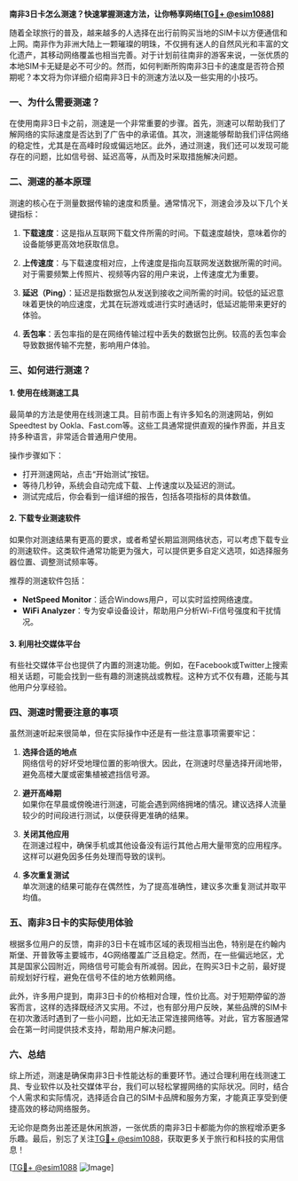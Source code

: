 **南非3日卡怎么测速？快速掌握测速方法，让你畅享网络[[TG💪+ @esim1088](https://t.me/s/esim1088)]**

随着全球旅行的普及，越来越多的人选择在出行前购买当地的SIM卡以方便通信和上网。南非作为非洲大陆上一颗璀璨的明珠，不仅拥有迷人的自然风光和丰富的文化遗产，其移动网络覆盖也相当完善。对于计划前往南非的游客来说，一张优质的本地SIM卡无疑是必不可少的。然而，如何判断所购南非3日卡的速度是否符合预期呢？本文将为你详细介绍南非3日卡的测速方法以及一些实用的小技巧。

### **一、为什么需要测速？**

在使用南非3日卡之前，测速是一个非常重要的步骤。首先，测速可以帮助我们了解网络的实际速度是否达到了广告中的承诺值。其次，测速能够帮助我们评估网络的稳定性，尤其是在高峰时段或偏远地区。此外，通过测速，我们还可以发现可能存在的问题，比如信号弱、延迟高等，从而及时采取措施解决问题。

### **二、测速的基本原理**

测速的核心在于测量数据传输的速度和质量。通常情况下，测速会涉及以下几个关键指标：

1. **下载速度**：这是指从互联网下载文件所需的时间。下载速度越快，意味着你的设备能够更高效地获取信息。
   
2. **上传速度**：与下载速度相对应，上传速度是指向互联网发送数据所需的时间。对于需要频繁上传照片、视频等内容的用户来说，上传速度尤为重要。
   
3. **延迟（Ping）**：延迟是指数据包从发送到接收之间所需的时间。较低的延迟意味着更快的响应速度，尤其在玩游戏或进行实时通话时，低延迟能带来更好的体验。
   
4. **丢包率**：丢包率指的是在网络传输过程中丢失的数据包比例。较高的丢包率会导致数据传输不完整，影响用户体验。

### **三、如何进行测速？**

#### **1. 使用在线测速工具**

最简单的方法是使用在线测速工具。目前市面上有许多知名的测速网站，例如Speedtest by Ookla、Fast.com等。这些工具通常提供直观的操作界面，并且支持多种语言，非常适合普通用户使用。

操作步骤如下：
- 打开测速网站，点击“开始测试”按钮。
- 等待几秒钟，系统会自动完成下载、上传速度以及延迟的测试。
- 测试完成后，你会看到一组详细的报告，包括各项指标的具体数值。

#### **2. 下载专业测速软件**

如果你对测速结果有更高的要求，或者希望长期监测网络状态，可以考虑下载专业的测速软件。这类软件通常功能更为强大，可以提供更多自定义选项，如选择服务器位置、调整测试频率等。

推荐的测速软件包括：
- **NetSpeed Monitor**：适合Windows用户，可以实时监控网络速度。
- **WiFi Analyzer**：专为安卓设备设计，帮助用户分析Wi-Fi信号强度和干扰情况。

#### **3. 利用社交媒体平台**

有些社交媒体平台也提供了内置的测速功能。例如，在Facebook或Twitter上搜索相关话题，可能会找到一些有趣的测速挑战或教程。这种方式不仅有趣，还能与其他用户分享经验。

### **四、测速时需要注意的事项**

虽然测速听起来很简单，但在实际操作中还是有一些注意事项需要牢记：

1. **选择合适的地点**  
   网络信号的好坏受地理位置的影响很大。因此，在测速时尽量选择开阔地带，避免高楼大厦或密集植被遮挡信号源。

2. **避开高峰期**  
   如果你在早晨或傍晚进行测速，可能会遇到网络拥堵的情况。建议选择人流量较少的时间段进行测试，以便获得更准确的结果。

3. **关闭其他应用**  
   在测速过程中，确保手机或其他设备没有运行其他占用大量带宽的应用程序。这样可以避免因多任务处理而导致的误判。

4. **多次重复测试**  
   单次测速的结果可能存在偶然性，为了提高准确性，建议多次重复测试并取平均值。

### **五、南非3日卡的实际使用体验**

根据多位用户的反馈，南非的3日卡在城市区域的表现相当出色，特别是在约翰内斯堡、开普敦等主要城市，4G网络覆盖广泛且稳定。然而，在一些偏远地区，尤其是国家公园附近，网络信号可能会有所减弱。因此，在购买3日卡之前，最好提前规划好行程，避免在信号不佳的地方依赖网络。

此外，许多用户提到，南非3日卡的价格相对合理，性价比高。对于短期停留的游客而言，这样的选择既经济又实用。不过，也有部分用户反映，某些品牌的SIM卡在初次激活时遇到了一些小问题，比如无法正常连接网络等。对此，官方客服通常会在第一时间提供技术支持，帮助用户解决问题。

### **六、总结**

综上所述，测速是确保南非3日卡性能达标的重要环节。通过合理利用在线测速工具、专业软件以及社交媒体平台，我们可以轻松掌握网络的实际状况。同时，结合个人需求和实际情况，选择适合自己的SIM卡品牌和服务方案，才能真正享受到便捷高效的移动网络服务。

无论你是商务出差还是休闲旅游，一张优质的南非3日卡都能为你的旅程增添更多乐趣。最后，别忘了关注[TG💪+ @esim1088](https://t.me/s/esim1088)，获取更多关于旅行和科技的实用信息！

[[TG💪+ @esim1088](https://t.me/s/esim1088) ![Image](https://i.postimg.cc/4NQfJmqS/Snipaste-2025-05-13-00-14-12.png)]
